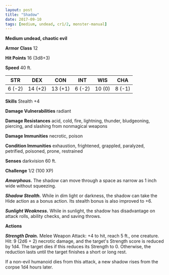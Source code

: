 ```yaml
---
layout: post
title: "Shadow"
date: 2017-09-10
tags: [medium, undead, cr1/2, monster-manual]
---
```


**Medium undead, chaotic evil**

**Armor Class** 12

**Hit Points** 16 (3d8+3)

**Speed** 40 ft.

|   STR   |   DEX   |   CON   |   INT   |   WIS   |   CHA   |
|:-----:|:-----:|:-----:|:-----:|:-----:|:-----:|
| 6 (-2) | 14 (+2) | 13 (+1) | 6 (-2) | 10 (0) | 8 (-1) |

**Skills** Stealth +4

**Damage Vulnerabilities** radiant

**Damage Resistances** acid, cold, fire, lightning, thunder, bludgeoning, piercing, and slashing from nonmagical weapons

**Damage Immunities** necrotic, poison

**Condition Immunities** exhaustion, frightened, grappled, paralyzed, petrified, poisoned, prone, restrained

**Senses** darkvision 60 ft.

**Challenge** 1/2 (100 XP)

***Amorphous.*** The shadow can move through a space as narrow as 1 inch wide without squeezing.

***Shadow Stealth.*** While in dim light or darkness, the shadow can take the Hide action as a bonus action. Its stealth bonus is also improved to +6.

***Sunlight Weakness.*** While in sunlight, the shadow has disadvantage on attack rolls, ability checks, and saving throws.

**Actions**

***Strength Drain.*** Melee Weapon Attack: +4 to hit, reach 5 ft., one creature. Hit: 9 (2d6 + 2) necrotic damage, and the target's Strength score is reduced by 1d4. The target dies if this reduces its Strength to 0. Otherwise, the reduction lasts until the target finishes a short or long rest.

If a non-evil humanoid dies from this attack, a new shadow rises from the corpse 1d4 hours later.

